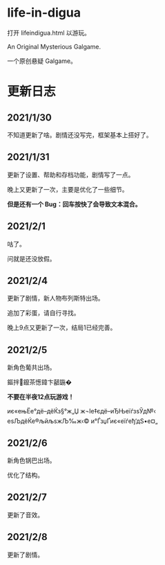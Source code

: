 # life-in-digua

打开 lifeindigua.html 以游玩。

An Original Mysterious Galgame.    

一个原创悬疑 Galgame。

# 更新日志

## 2021/1/30

不知道更新了啥。剧情还没写完，框架基本上搭好了。  

## 2021/1/31

更新了设置、帮助和存档功能，剧情写了一点。   

晚上又更新了一次，主要是优化了一些细节。   

**但是还有一个 Bug：回车按快了会导致文本混合。**

## 2021/2/1   

咕了。   

问就是还没放假。

## 2021/2/4   

更新了剧情，新人物布列斯特出场。   

追加了彩蛋，请自行寻找。   

晚上9点又更新了一次，结局1已经完善。   

## 2021/2/5  

新角色葡共出场。   

鏂拌鑹茶憽鍏卞嚭鍦�

**不要在半夜12点玩游戏！**

иє«ењЁе°дё–дёЌз§°ж„Џ ж¬Іе‡єдё–иЂЊеїѓзѕЎд№‹ еѕЉдёЌе®љйљѕжЉ‰ж‹© и°ЃзџҐиє«еїѓеђ‘дЅ•е¤„   

## 2021/2/6  

新角色锅巴出场。   

优化了结构。

## 2021/2/7  

更新了音效。   

## 2021/2/8  

更新了剧情。

